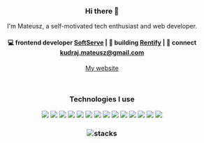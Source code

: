 
<h3 align="center"> Hi there 👋</h3>

<p align="center">
I'm Mateusz, a self-motivated tech enthusiast and web developer.
</p>

<h4 align="center">
💻 frontend developer <a href="https://www.linkedin.com/in/machnet/">SoftServe</a> | 🌱 building <a href="https://github.com/totylkopierdola/bookApp">Rentify</a> | 💬 connect <a href="mailto:kudraj.mateusz@gmail.com">kudraj.mateusz@gmail.com</a>
</h4>

<p  align="center">
<a href="https://mkudraj-portfolio.vercel.app/">My website</a>
</p>

<br/>
<h3 align="center">
Technologies I use
</h3>

<div align="center">
	<img src="https://img.shields.io/badge/React-61DAFB.svg?style=for-the-badge&logo=React&logoColor=black">
	<img src="https://img.shields.io/badge/Next.js-000000.svg?style=for-the-badge&logo=nextdotjs&logoColor=white">
	<img src="https://img.shields.io/badge/JavaScript-F7DF1E.svg?style=for-the-badge&logo=JavaScript&logoColor=black">
	<img src="https://img.shields.io/badge/TypeScript-3178C6.svg?style=for-the-badge&logo=TypeScript&logoColor=white">
	<img src="https://img.shields.io/badge/HTML5-E34F26.svg?style=for-the-badge&logo=HTML5&logoColor=white">
	<img src="https://img.shields.io/badge/CSS3-1572B6.svg?style=for-the-badge&logo=CSS3&logoColor=white">
	<img src="https://img.shields.io/badge/Tailwind%20CSS-06B6D4.svg?style=for-the-badge&logo=Tailwind-CSS&logoColor=white">
	<img src="https://img.shields.io/badge/Redux-764ABC.svg?style=for-the-badge&logo=Redux&logoColor=white">
	<img src="https://img.shields.io/badge/Jest-C21325.svg?style=for-the-badge&logo=Jest&logoColor=white">
	<img src="https://img.shields.io/badge/Storybook-FF4785.svg?style=for-the-badge&logo=Storybook&logoColor=white">
	<img src="https://img.shields.io/badge/Sitecore-EB1F1F.svg?style=for-the-badge&logo=Sitecore&logoColor=white">
	<img src="https://img.shields.io/badge/Adobe%20Photoshop-31A8FF.svg?style=for-the-badge&logo=Adobe-Photoshop&logoColor=white">
	<img src="https://img.shields.io/badge/GraphQL-E10098.svg?style=for-the-badge&logo=GraphQL&logoColor=white">
	<img src="https://img.shields.io/badge/Postman-FF6C37.svg?style=for-the-badge&logo=Postman&logoColor=white">
</div>

<h3 align="center">
<img src="https://camo.githubusercontent.com/7de37139d0b4c1ce40865e799b446c0e963a3dd8fb68d239707237c40604fa3d/68747470733a2f2f63646e2e6472696262626c652e636f6d2f75736572732f3733303730332f73637265656e73686f74732f363538313234332f6176656e746f2e676966" alt="stacks"/>
</h3>
